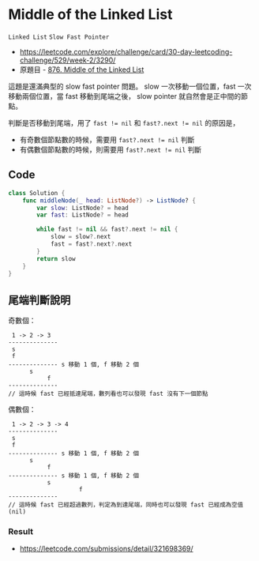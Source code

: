 # Middle of the Linked List

`Linked List` `Slow Fast Pointer`

- <https://leetcode.com/explore/challenge/card/30-day-leetcoding-challenge/529/week-2/3290/>
- 原題目 - [876. Middle of the Linked List](https://leetcode.com/problems/middle-of-the-linked-list/)

這題是還滿典型的 slow fast pointer 問題。
slow 一次移動一個位置，fast 一次移動兩個位置，當 fast 移動到尾端之後，
slow pointer 就自然會是正中間的節點。

判斷是否移動到尾端，用了 `fast != nil` 和 `fast?.next != nil` 的原因是，

- 有奇數個節點數的時候，需要用 `fast?.next != nil` 判斷
- 有偶數個節點數的時候，則需要用 `fast?.next != nil` 判斷

## Code

``` swift
class Solution {
    func middleNode(_ head: ListNode?) -> ListNode? {
        var slow: ListNode? = head
        var fast: ListNode? = head

        while fast != nil && fast?.next != nil {
            slow = slow?.next
            fast = fast?.next?.next
        }
        return slow
    }
}
```

## 尾端判斷說明

奇數個：

``` text
 1 -> 2 -> 3
--------------
 s
 f
-------------- s 移動 1 個, f 移動 2 個
      s
           f
--------------
// 這時候 fast 已經抵達尾端，數列看也可以發現 fast 沒有下一個節點
```

偶數個：

``` text
 1 -> 2 -> 3 -> 4
--------------
 s
 f
-------------- s 移動 1 個, f 移動 2 個
      s
           f
-------------- s 移動 1 個, f 移動 2 個
           s
                    f
--------------
// 這時候 fast 已經超過數列，判定為到達尾端，同時也可以發現 fast 已經成為空值 (nil)
```

### Result

- <https://leetcode.com/submissions/detail/321698369/>